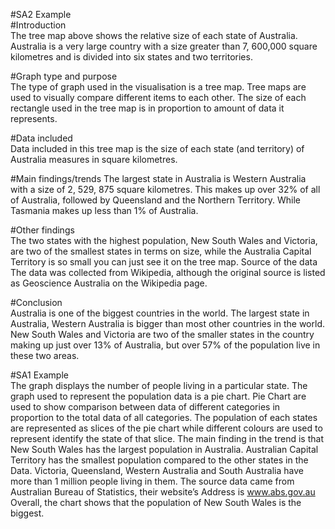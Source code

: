 #SA2 Example  
#Introduction  
The tree map above shows the relative size of each state of Australia. Australia is a very large country with a size greater than 7, 600,000 square kilometres and is divided into six states and two territories.  

#Graph type and purpose  
The type of graph used in the visualisation is a tree map. Tree maps are used to visually compare different items to each other.
The size of each rectangle used in the tree map is in proportion to amount of data it represents.     

#Data included  
Data included in this tree map is the size of each state (and territory) of Australia measures in square kilometres.  

#Main findings/trends
The largest state in Australia is Western Australia with a size of 2, 529, 875 square kilometres. This makes up over 32% of all of Australia, followed by Queensland and the Northern Territory.
While Tasmania makes up less than 1% of Australia.  

#Other findings  
The two states with the highest population, New South Wales and Victoria, are two of the smallest states in terms on size, while the Australia Capital Territory is so small you can just see it on the tree map.
Source of the data
The data was collected from Wikipedia, although the original source is listed as Geoscience Australia on the Wikipedia page.    

#Conclusion  
Australia is one of the biggest countries in the world. The largest state in Australia, Western Australia is bigger than most other countries in the world.  
New South Wales and Victoria are two of the smaller states in the country making up just over 13% of Australia, but over 57% of the population live in these two areas.  












#SA1 Example  
The graph displays the number of people living in a particular state.
The graph used to represent the population data is a pie chart. Pie Chart are used to show comparison between data of different categories in proportion to the total data of all categories.
The population of each states are represented as slices of the pie chart while different colours are used to represent identify the state of that slice.
The main finding in the trend is that New South Wales has the largest population in Australia.
Australian Capital Territory has the smallest population compared to the other states in the Data. Victoria, Queensland, Western Australia and South Australia have more than 1 million people living in them.
The source data came from Australian Bureau of Statistics, their website’s Address is www.abs.gov.au
Overall, the chart shows that the population of New South Wales is the biggest.
